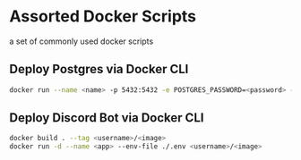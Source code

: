 # Assorted Docker Scripts
a set of commonly used docker scripts

## Deploy Postgres via Docker CLI
```bash
docker run --name <name> -p 5432:5432 -e POSTGRES_PASSWORD=<password> --restart unless-stopped -d postgres
```

## Deploy Discord Bot via Docker CLI
```bash
docker build . --tag <username>/<image>
docker run -d --name <app> --env-file ./.env <username>/<image>
```
